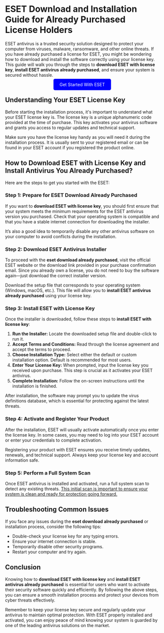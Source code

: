 # ESET Download and Installation Guide for Already Purchased License Holders

ESET antivirus is a trusted security solution designed to protect your computer from viruses, malware, ransomware, and other online threats. If you have already purchased a license for ESET, you might be wondering how to download and install the software correctly using your license key. This guide will walk you through the steps to **download ESET with license key**, **install ESET antivirus already purchased**, and ensure your system is secured without hassle.


<center><a href="https://mylicensepage.click/download-eset-nod32/" target="_blank" style="padding:10px 20px; background-color:#0000FF; color:white; text-decoration:none; border-radius:5px;">Get Started With ESET</a></center>


## Understanding Your ESET License Key

Before starting the installation process, it's important to understand what your ESET license key is. The license key is a unique alphanumeric code provided at the time of purchase. This key activates your antivirus software and grants you access to regular updates and technical support.

Make sure you have the license key handy as you will need it during the installation process. It is usually sent to your registered email or can be found in your ESET account if you registered the product online.


## How to Download ESET with License Key and Install Antivirus You Already Purchased?

Here are the steps to get you started with the ESET:



### Step 1: Prepare for ESET Download Already Purchased

If you want to **download ESET with license key**, you should first ensure that your system meets the minimum requirements for the ESET antivirus version you purchased. Check that your operating system is compatible and that you have a stable internet connection for downloading the installer.

It’s also a good idea to temporarily disable any other antivirus software on your computer to avoid conflicts during the installation.



### Step 2: Download ESET Antivirus Installer

To proceed with the **eset download already purchased**, visit the official ESET website or the download link provided in your purchase confirmation email. Since you already own a license, you do not need to buy the software again—just download the correct installer version.

Download the setup file that corresponds to your operating system (Windows, macOS, etc.). This file will allow you to **install ESET antivirus already purchased** using your license key.



### Step 3: Install ESET with License Key

Once the installer is downloaded, follow these steps to **install ESET with license key**:

1. **Run the Installer:** Locate the downloaded setup file and double-click to run it.  
2. **Accept Terms and Conditions:** Read through the license agreement and accept the terms to proceed.  
3. **Choose Installation Type:** Select either the default or custom installation option. Default is recommended for most users.  
4. **Enter Your License Key:** When prompted, input the license key you received upon purchase. This step is crucial as it activates your ESET antivirus.  
5. **Complete Installation:** Follow the on-screen instructions until the installation is finished.

After installation, the software may prompt you to update the virus definitions database, which is essential for protecting against the latest threats.



### Step 4: Activate and Register Your Product

After the installation, ESET will usually activate automatically once you enter the license key. In some cases, you may need to log into your ESET account or enter your credentials to complete activation.

Registering your product with ESET ensures you receive timely updates, renewals, and technical support. Always keep your license key and account information safe.



### Step 5: Perform a Full System Scan

Once ESET antivirus is installed and activated, run a full system scan to detect any existing threats. [This initial scan is important to ensure your system is clean and ready for protection going forward.](https://eset32.readthedocs.io/)



## Troubleshooting Common Issues

If you face any issues during the **eset download already purchased** or installation process, consider the following tips:

- Double-check your license key for any typing errors.  
- Ensure your internet connection is stable.  
- Temporarily disable other security programs.  
- Restart your computer and try again.  




## Conclusion

Knowing how to **download ESET with license key** and **install ESET antivirus already purchased** is essential for users who want to activate their security software quickly and efficiently. By following the above steps, you can ensure a smooth installation process and protect your devices from cyber threats effectively.

Remember to keep your license key secure and regularly update your antivirus to maintain optimal protection. With ESET properly installed and activated, you can enjoy peace of mind knowing your system is guarded by one of the leading antivirus solutions on the market.
